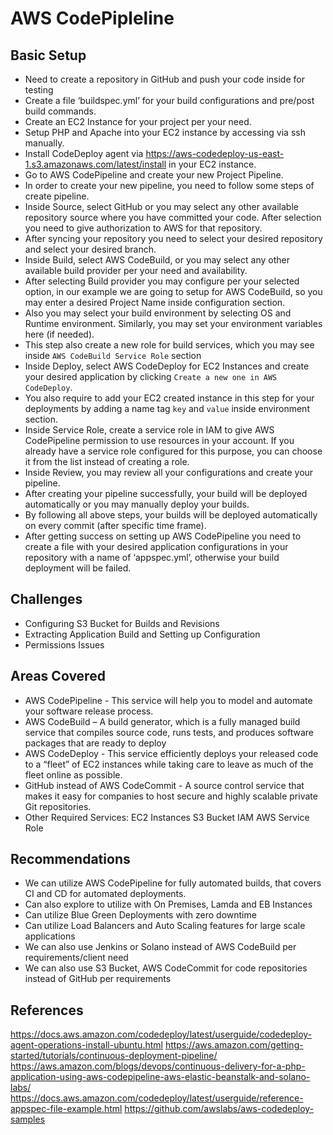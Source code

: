 # AWS CodePipleline 


## Basic Setup
- Need to create a repository in GitHub and push your code inside for testing
- Create a file ‘buildspec.yml’ for your build configurations and pre/post build commands.
- Create an EC2 Instance for your project per your need.
- Setup PHP and Apache into your EC2 instance by accessing via ssh manually.
- Install CodeDeploy agent via https://aws-codedeploy-us-east-1.s3.amazonaws.com/latest/install in your EC2 instance.
- Go to AWS CodePipeline and create your new Project Pipeline.
- In order to create your new pipeline, you need to follow some steps of create pipeline.
- Inside Source, select GitHub or you may select any other available repository source where you have committed your code. After selection you need to give authorization to AWS for that repository.
- After syncing your repository you need to select your desired repository and select your desired branch.
- Inside Build, select AWS CodeBuild, or you may select any other available build provider per your need and availability.
- After selecting Build provider you may configure per your selected option, in our example we are going to setup for AWS CodeBuild, so you may enter a desired Project Name inside configuration section.
- Also you may select your build environment by selecting OS and Runtime environment. Similarly, you may set your environment variables here (if needed).
- This step also create a new role for build services, which you may see inside `AWS CodeBuild Service Role` section
- Inside Deploy, select AWS CodeDeploy for EC2 Instances and create your desired application by clicking `Create a new one in AWS CodeDeploy`.
- You also require to add your EC2 created instance in this step for your deployments by adding a name tag `key` and `value` inside environment section.
- Inside Service Role, create a service role in IAM to give AWS CodePipeline permission to use resources in your account. If you already have a service role configured for this purpose, you can choose it from the list instead of creating a role.
- Inside Review, you may review all your configurations and create your pipeline.
- After creating your pipeline successfully, your build will be deployed automatically or you may manually deploy your builds.
- By following all above steps, your builds will be deployed automatically on every commit (after specific time frame).
- After getting success on setting up AWS CodePipeline you need to create a file with your desired application configurations in your repository with a name of ‘appspec.yml’, otherwise your build deployment will be failed.

## Challenges
- Configuring S3 Bucket for Builds and Revisions
- Extracting Application Build and Setting up Configuration
- Permissions Issues

## Areas Covered
- AWS CodePipeline - This service will help you to model and automate your software release process.
- AWS CodeBuild – A build generator, which is a fully managed build service that compiles source code, runs tests, and produces software packages that are ready to deploy
- AWS CodeDeploy - This service efficiently deploys your released code to a “fleet” of EC2 instances while taking care to leave as much of the fleet online as possible. 
- GitHub instead of AWS CodeCommit -  A source control service that makes it easy for companies to host secure and highly scalable private Git repositories.
- Other Required Services:
	EC2 Instances
	S3 Bucket
	IAM
	AWS Service Role

## Recommendations
- We can utilize AWS CodePipeline for fully automated builds, that covers CI and CD for automated deployments.
- Can also explore to utilize with On Premises, Lamda and EB Instances
- Can utilize Blue Green Deployments with zero downtime
- Can utilize Load Balancers and Auto Scaling features for large scale applications
- We can also use Jenkins or Solano instead of AWS CodeBuild per requirements/client need
- We can also use S3 Bucket, AWS CodeCommit for code repositories instead of GitHub per requirements

## References
https://docs.aws.amazon.com/codedeploy/latest/userguide/codedeploy-agent-operations-install-ubuntu.html 
https://aws.amazon.com/getting-started/tutorials/continuous-deployment-pipeline/
https://aws.amazon.com/blogs/devops/continuous-delivery-for-a-php-application-using-aws-codepipeline-aws-elastic-beanstalk-and-solano-labs/ 
https://docs.aws.amazon.com/codedeploy/latest/userguide/reference-appspec-file-example.html 
https://github.com/awslabs/aws-codedeploy-samples 
